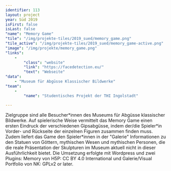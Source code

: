 ```yaml
---
identifier: 113
layout: project
year: Süd 2019
isFirst: false
isLast: false
"name": "Memory Game"
"tile": "/img/projekte-tiles/2019_sued/memory_game.png"
"tile_active": "/img/projekte-tiles/2019_sued/memory_game-active.png"
"image": "/img/projekte/memory_game.png"
"links":
    -
        "class": "website"
        "link": "https://facedetection.eu/"
        "text": "Webseite"
"data":
    - "Museum für Abgüsse Klassischer Bildwerke"
"team":
    -
        "name": "Studentisches Projekt der THI Ingolstadt" 
           
---
```

Zielgruppe sind alle Besucher\*innen des Museums für Abgüsse klassischer Bildwerke. Auf spielerische Weise vermittelt das Memory Game einen ersten Eindruck der verschiedenen Gipsabgüsse, indem der/die Spieler\*in Vorder- und Rückseite der einzelnen Figuren zusammen finden muss. Zudem liefert das Game den Spieler\*innen in der "Galerie" Informationen zu den Statuen von Göttern, mythischen Wesen und mythischen Personen, die die reale Präsentation der Skulpturen im Museum aktuell nicht in dieser Ausführlichkeit bietet. 
Die Umsetzung erfolgte mit Wordpress und zwei Plugins: Memory von H5P: CC BY 4.0 International und Galerie/Visual Portfolio von NK: GPLv2 or later.